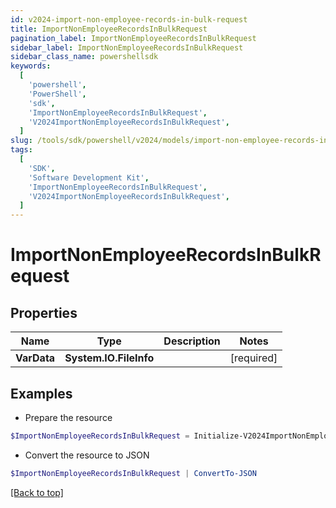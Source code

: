 ```yaml
---
id: v2024-import-non-employee-records-in-bulk-request
title: ImportNonEmployeeRecordsInBulkRequest
pagination_label: ImportNonEmployeeRecordsInBulkRequest
sidebar_label: ImportNonEmployeeRecordsInBulkRequest
sidebar_class_name: powershellsdk
keywords:
  [
    'powershell',
    'PowerShell',
    'sdk',
    'ImportNonEmployeeRecordsInBulkRequest',
    'V2024ImportNonEmployeeRecordsInBulkRequest',
  ]
slug: /tools/sdk/powershell/v2024/models/import-non-employee-records-in-bulk-request
tags:
  [
    'SDK',
    'Software Development Kit',
    'ImportNonEmployeeRecordsInBulkRequest',
    'V2024ImportNonEmployeeRecordsInBulkRequest',
  ]
---
```


# ImportNonEmployeeRecordsInBulkRequest

## Properties

| Name        | Type                   | Description | Notes      |
| ----------- | ---------------------- | ----------- | ---------- |
| **VarData** | **System.IO.FileInfo** |             | [required] |

## Examples

- Prepare the resource

```powershell
$ImportNonEmployeeRecordsInBulkRequest = Initialize-V2024ImportNonEmployeeRecordsInBulkRequest  -VarData null
```

- Convert the resource to JSON

```powershell
$ImportNonEmployeeRecordsInBulkRequest | ConvertTo-JSON
```

[[Back to top]](#)
